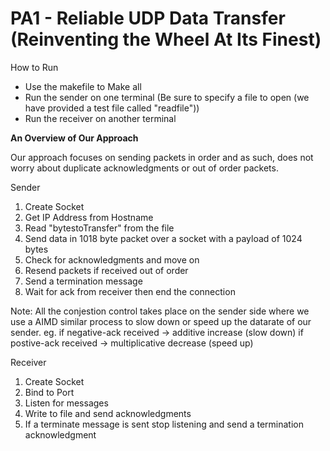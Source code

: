 # PA1 - Reliable UDP Data Transfer (Reinventing the Wheel At Its Finest)

How to Run 
 - Use the makefile to Make all
 - Run the sender on one terminal (Be sure to specify a file to open (we have provided a test file called "readfile"))
 - Run the receiver on another terminal


**An Overview of Our Approach**

Our approach focuses on sending packets in order and as such, does not worry about duplicate acknowledgments or out of order packets. 

Sender 
1. Create Socket 
2. Get IP Address from Hostname
3. Read "bytestoTransfer" from the file
4. Send data in 1018 byte packet over a socket with a payload of 1024 bytes
5. Check for acknowledgments and move on
6. Resend packets if received out of order
7. Send a termination message
8. Wait for ack from receiver then end the connection

Note: All the conjestion control takes place on the sender side where we use a AIMD similar process to slow down or speed up the datarate of our sender. 
eg. if negative-ack received -> additive increase (slow down)
    if postive-ack received  -> multiplicative decrease (speed up)

Receiver 
1. Create Socket
2. Bind to Port
3. Listen for messages
4. Write to file and send acknowledgments  
5. If a terminate message is sent stop listening and send a termination acknowledgment 
